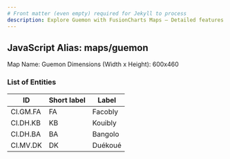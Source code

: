 ```yaml
---
# Front matter (even empty) required for Jekyll to process
description: Explore Guemon with FusionCharts Maps – Detailed features for seamless integration. Try now & enhance your data visualization today! 
---
```


## JavaScript Alias: maps/guemon

Map Name: Guemon
Dimensions (Width x Height): 600x460

### List of Entities

ID | Short label | Label
---|---|---|
CI.GM.FA|FA|Facobly
CI.DH.KB|KB|Kouibly
CI.DH.BA|BA|Bangolo
CI.MV.DK|DK|Duékoué
